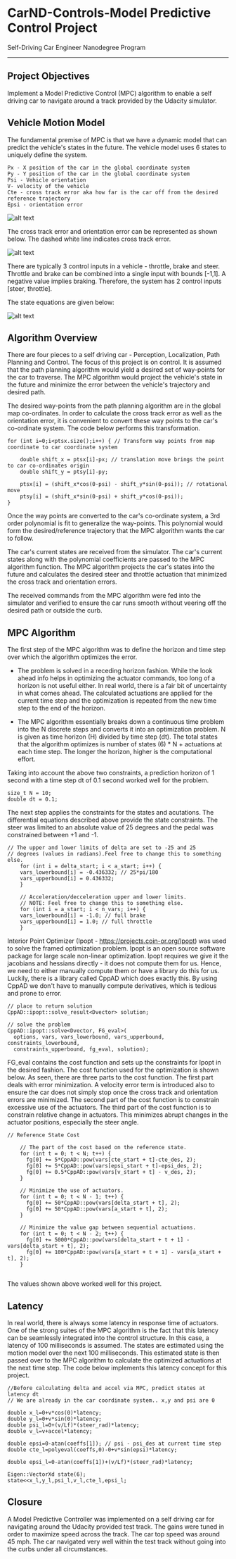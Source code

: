 # CarND-Controls-Model Predictive Control Project
Self-Driving Car Engineer Nanodegree Program

---

## Project Objectives

Implement a Model Predictive Control (MPC) algorithm to enable a self driving car to navigate around a track provided by the Udacity simulator.

[//]: # (Image References)
[image1]: ./Images/StateDefine.PNG
[image2]: ./Images/Errors.PNG
[image3]: ./Images/StateEqns.PNG
[image4]: ./Images/Weights.PNG
[image5]: ./Images/MeasurementPrediction.PNG
[image6]: ./Images/UKFupdate1.PNG
[image7]: ./Images/NIS.PNG
[image8]: ./Images/ChiSquare.PNG

## Vehicle Motion Model

The fundamental premise of MPC is that we have a dynamic model that can predict the vehicle's states in the future. The vehicle model uses 6 states to uniquely define the system. 

```
Px - X position of the car in the global coordinate system
Py - Y position of the car in the global coordinate system
Psi - Vehicle orientation
V- velocity of the vehicle
Cte - cross track error aka how far is the car off from the desired reference trajectory
Epsi - orientation error

```
![alt text][image1]

The cross track error and orientation error can be represented as shown below. The dashed white line indicates cross track error. 

![alt text][image2]

There are typically 3 control inputs in a vehicle - throttle, brake and steer. Throttle and brake can be combined into a single input with bounds [-1,1]. A negative value implies braking. Therefore, the system has 2 control inputs [steer, throttle].

The state equations are given below:

![alt text][image3]

## Algorithm Overview

There are four pieces to a self driving car - Perception, Localization, Path Planning and Control. The focus of this project is on control. It is assumed that the path planning algorithm would yield a desired set of way-points for the car to traverse. The MPC algorithm would project the vehicle's state in the future and minimize the error between the vehicle's trajectory and desired path. 

The desired way-points from the path planning algorithm are in the global map co-ordinates. In order to calculate the cross track error as well as the orientation error, it is convenient to convert these way points to the car's co-ordinate system. The code below performs this transformation. 

```
for (int i=0;i<ptsx.size();i++) { // Transform way points from map coordinate to car coordinate system
			
	double shift_x = ptsx[i]-px; // translation move brings the point to car co-ordinates origin
	double shift_y = ptsy[i]-py;

	ptsx[i] = (shift_x*cos(0-psi) - shift_y*sin(0-psi)); // rotational move
	ptsy[i] = (shift_x*sin(0-psi) + shift_y*cos(0-psi));  		  
}

```
Once the way points are converted to the car's co-ordinate system, a 3rd order polynomial is fit to generalize the way-points. This polynomial would form the desired/reference trajectory that the MPC algorithm wants the car to follow. 

The car's current states are received from the simulator. The car's current states along with the polynomial coefficients are passed to the MPC algorithm function. The MPC algorithm projects the car's states into the future and calculates the desired steer and throttle actuation that minimized the cross track and orientation errors. 

The received commands from the MPC algorithm were fed into the simulator and verified to ensure the car runs smooth without veering off the desired path or outside the curb. 

## MPC Algorithm

The first step of the MPC algorithm was to define the horizon and time step over which the algorithm optimizes the error. 

* The problem is solved in a receding horizon fashion. While the look ahead info helps in optimizing the actuator commands, too long of a horizon is not useful either. In real world, there is a fair bit of uncertainty in what comes ahead. The calculated actuations are applied for the current time step and the optimization is repeated from the new time step to the end of the horizon. 

* The MPC algorithm essentially breaks down a continuous time problem into the N discrete steps and converts it into an optimization problem. N is given as time horizon (H) divided by time step (dt). The total states that the algorithm optimizes is number of states (6) * N + actuations at each time step. The longer the horizon, higher is the computational effort. 

Taking into account the above two constraints, a prediction horizon of 1 second with a time step dt of 0.1 second worked well for the problem. 

```
size_t N = 10;
double dt = 0.1;

```
The next step applies the constraints for the states and acutations. The differential equations described above provide the state constraints. The steer was limited to an absolute value of 25 degrees and the pedal was constrained between +1 and -1.

```
// The upper and lower limits of delta are set to -25 and 25
// degrees (values in radians).Feel free to change this to something else.
	for (int i = delta_start; i < a_start; i++) {
	vars_lowerbound[i] = -0.436332; // 25*pi/180
	vars_upperbound[i] = 0.436332;
	}

	// Acceleration/decceleration upper and lower limits.
	// NOTE: Feel free to change this to something else.
	for (int i = a_start; i < n_vars; i++) {
	vars_lowerbound[i] = -1.0; // full brake
	vars_upperbound[i] = 1.0; // full throttle
	}

```
Interior Point Optimizer (Ipopt - https://projects.coin-or.org/Ipopt) was used to solve the framed optimization problem. Ipopt is an open source software package for large scale non-linear optimization. Ipopt requires we give it the jacobians and hessians directly - it does not compute them for us. Hence, we need to either manually compute them or have a library do this for us. Luckily, there is a library called CppAD which does exactly this. By using CppAD we don't have to manually compute derivatives, which is tedious and prone to error.

```
// place to return solution
CppAD::ipopt::solve_result<Dvector> solution;

// solve the problem
CppAD::ipopt::solve<Dvector, FG_eval>(
  options, vars, vars_lowerbound, vars_upperbound, constraints_lowerbound,
  constraints_upperbound, fg_eval, solution);

```
FG_eval contains the cost function and sets up the constraints for Ipopt in the desired fashion. The cost function used for the optimization is shown below. As seen, there are three parts to the cost function. The first part deals with error minimization. A velocity error term is introduced also to ensure the car does not simply stop once the cross track and orientation errors are minimized. The second part of the cost function is to constrain excessive use of the actuators. The third part of the cost function is to constrain relative change in actuators. This minimizes abrupt changes in the actuator positions, especially the steer angle.  

```
// Reference State Cost

	// The part of the cost based on the reference state.
	for (int t = 0; t < N; t++) {
	  fg[0] += 5*CppAD::pow(vars[cte_start + t]-cte_des, 2);
	  fg[0] += 5*CppAD::pow(vars[epsi_start + t]-epsi_des, 2);
	  fg[0] += 0.5*CppAD::pow(vars[v_start + t] - v_des, 2);
	}

	// Minimize the use of actuators.
	for (int t = 0; t < N - 1; t++) {
	  fg[0] += 50*CppAD::pow(vars[delta_start + t], 2);
	  fg[0] += 50*CppAD::pow(vars[a_start + t], 2);
	}

	// Minimize the value gap between sequential actuations.
	for (int t = 0; t < N - 2; t++) {
	  fg[0] += 5000*CppAD::pow(vars[delta_start + t + 1] - vars[delta_start + t], 2);
	  fg[0] += 100*CppAD::pow(vars[a_start + t + 1] - vars[a_start + t], 2);
	}


```

The values shown above worked well for this project. 

## Latency

In real world, there is always some latency in response time of actuators. One of the strong suites of the MPC algorithm is the fact that this latency can be seamlessly integrated into the control structure. In this case, a latency of 100 milliseconds is assumed. The states are estimated using the motion model over the next 100 milliseconds. This estimated state is then passed over to the MPC algorithm to calculate the optimized actuations at the next time step. The code below implements this latency concept for this project. 

```
//Before calculating delta and accel via MPC, predict states at latency dt		  
// We are already in the car coordinate system.. x,y and psi are 0

double x_l=0+v*cos(0)*latency;
double y_l=0+v*sin(0)*latency;
double psi_l=0+(v/Lf)*(steer_rad)*latency;
double v_l=v+accel*latency;

double epsi=0-atan(coeffs[1]); // psi - psi_des at current time step		  
double cte_l=polyeval(coeffs,0)-0+v*sin(epsi)*latency;

double epsi_l=0-atan(coeffs[1])+(v/Lf)*(steer_rad)*latency;		  

Eigen::VectorXd state(6);
state<<x_l,y_l,psi_l,v_l,cte_l,epsi_l;

```
## Closure

A Model Predictive Controller was implemented on a self driving car for navigating around the Udacity provided test track. The gains were tuned in order to maximize speed across the track. The car top speed was around 45 mph. The car navigated very well within the test track without going into the curbs under all circumstances. 






